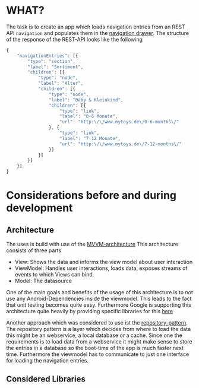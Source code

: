 # WHAT?
The task is to create an app which loads navigation entries from an REST API `navigation` and populates them in the [navigation drawer](https://developer.android.com/training/implementing-navigation/nav-drawer.html). The structure of the response of the REST-API looks like the following

```javascript
{
	"navigationEntries": [{
		"type": "section",
		"label": "Sortiment",
		"children": [{
			"type": "node",
			"label": "Alter",
			"children": [{
				"type": "node",
				"label": "Baby & Kleinkind",
				"children": [{
					"type": "link",
					"label": "0-6 Monate",
					"url": "http:\/\/www.mytoys.de\/0-6-months\/"
				}, {
					"type": "link",
					"label": "7-12 Monate",
					"url": "http:\/\/www.mytoys.de\/7-12-months\/"
				}]
			}]
		}]
	}]
}
```

# Considerations before and during development
## Architecture
The uses is build with use of the [MVVM-architecture](http://media.hv.se/kurser/informatik-ail/gamla-arbeten-vri400/mvvm-model-view-viewmodel/)
This architecture consists of three parts
- View: Shows the data and informs the view model about user interaction
- ViewModel: Handles user interactions, loads data, exposes streams of events to which Views can bind.
- Model: The datasource

One of the main goals and benefits of the usage of this architecture is to not use any Android-Dependencies inside the viewmodel. This leads to the fact that unit testing becomes quite easy. Furthermore Google is supporting this architecture quite heavily by providing specific libraries for this [here](https://developer.android.com/topic/libraries/architecture/adding-components.html)

Another approach which was considered to use ist the [repository-pattern](https://msdn.microsoft.com/en-us/library/ff649690.aspx). The repository pattern is a layer which decides from where to load the data this might be an webservice, a local database or a cache. Since one the requirements is to load data from a webservice it might make sense to store the entries in a database so the boot-time of the app is much faster next time. Furthermore the viewmodel has to communicate to just one interface for loading the navigation entries.

## Considered Libraries



